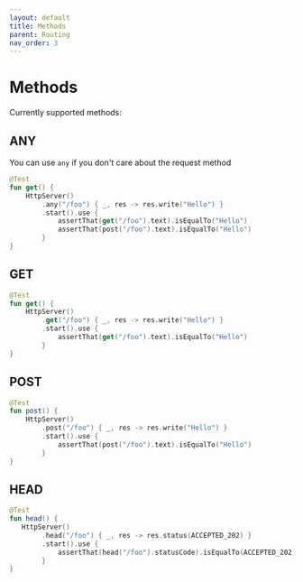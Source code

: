 ```yaml
---
layout: default
title: Methods
parent: Routing
nav_order: 3
---
```


# Methods
Currently supported methods:

## ANY
You can use `any` if you don't care about the request method

```kotlin
@Test
fun get() {
    HttpServer()
        .any("/foo") { _, res -> res.write("Hello") }
        .start().use {
            assertThat(get("/foo").text).isEqualTo("Hello")
            assertThat(post("/foo").text).isEqualTo("Hello")
        }
}
```

## GET
```kotlin
@Test
fun get() {
    HttpServer()
        .get("/foo") { _, res -> res.write("Hello") }
        .start().use {
            assertThat(get("/foo").text).isEqualTo("Hello")
        }
}
```

## POST
```kotlin
@Test
fun post() {
    HttpServer()
        .post("/foo") { _, res -> res.write("Hello") }
        .start().use {
            assertThat(post("/foo").text).isEqualTo("Hello")
        }
}
```

## HEAD
```kotlin
@Test
fun head() {
   HttpServer()
        .head("/foo") { _, res -> res.status(ACCEPTED_202) }
        .start().use {
            assertThat(head("/foo").statusCode).isEqualTo(ACCEPTED_202)
        }
}
```